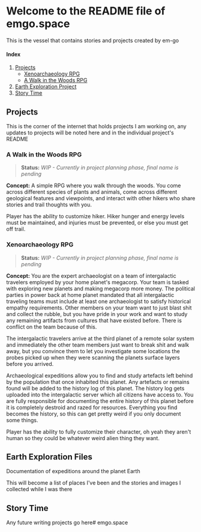 # Welcome to the README file of emgo.space

This is the vessel that contains stories and projects created by em-go




#### Index

1. [Projects](#projects)
    - [Xenoarchaeology RPG](#xenoarchaeology-rpg)
    - [A Walk in the Woods RPG](#a-walk-in-the-woods-rpg)
2. [Earth Exploration Project](#earth-exploration-files)
3. [Story Time](#story-time)




## Projects 

This is the corner of the internet that holds projects I am working on, any updates to projects will be noted here and in the individual project's README


### A Walk in the Woods RPG

> **Status:** _WIP - Currently in project planning phase, final name is pending_

**Concept:** A simple RPG where you walk through the woods. You come across different species of plants and animals, come across different geological features and viewpoints, and interact with other hikers who share stories and trail thoughts with you. 

Player has the ability to customize hiker. Hiker hunger and energy levels must be maintained, and injuries must be prevented, or else you must get off trail. 


### Xenoarchaeology RPG 

> **Status:** _WIP - Currently in project planning phase, final name is pending_

**Concept:** You are the expert archaeologist on a team of intergalactic travelers employed by your home planet's megacorp. Your team is tasked with exploring new planets and making megacorp more money. The political parties in power back at home planet mandated that all intergalactic traveling teams must include at least one archaeologist to satisfy historical empathy requirements. Other members on your team want to just blast shit and collect the rubble, but you have pride in your work and want to study any remaining artifacts from cultures that have existed before. There is conflict on the team because of this. 

The intergalactic travelers arrive at the third planet of a remote solar system and immediately the other team members just want to break shit and walk away, but you convince them to let you investigate some locations the probes picked up when they were scanning the planets surface layers before you arrived.

Archaeological expeditions allow you to find and study artefacts left behind by the population that once inhabited this planet. Any artefacts or remains found will be added to the history log of this planet. The history log gets uploaded into the intergalactic server which all citizens have access to. You are fully responsible for documenting the entire history of this planet before it is completely destroid and razed for resources. Everything you find becomes the history, so this can get pretty weird if you only document some things.

Player has the ability to fully customize their character, oh yeah they aren't human so they could be whatever weird alien thing they want.




## Earth Exploration Files

Documentation of expeditions around the planet Earth

This will become a list of places I've been and the stories and images I collected while I was there




## Story Time

Any future writing projects go here# emgo.space